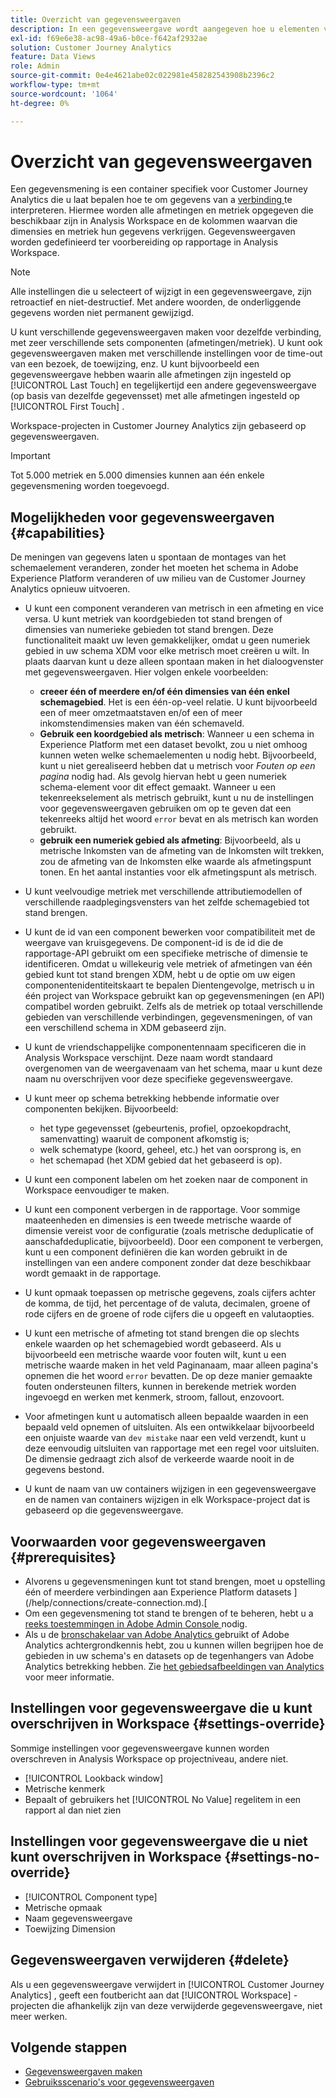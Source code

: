 ```yaml
---
title: Overzicht van gegevensweergaven
description: In een gegevensweergave wordt aangegeven hoe u elementen van de gegevens in de verbinding met de Customer Journey Analytics wilt interpreteren, zoals metriek, afmetingen, sessies, enzovoort.
exl-id: f69e6e38-ac98-49a6-b0ce-f642af2932ae
solution: Customer Journey Analytics
feature: Data Views
role: Admin
source-git-commit: 0e4e4621abe02c022981e458282543908b2396c2
workflow-type: tm+mt
source-wordcount: '1064'
ht-degree: 0%

---
```


# Overzicht van gegevensweergaven

Een gegevensmening is een container specifiek voor Customer Journey Analytics die u laat bepalen hoe te om gegevens van a [ verbinding ](/help/connections/create-connection.md) te interpreteren. Hiermee worden alle afmetingen en metriek opgegeven die beschikbaar zijn in Analysis Workspace en de kolommen waarvan die dimensies en metriek hun gegevens verkrijgen. Gegevensweergaven worden gedefinieerd ter voorbereiding op rapportage in Analysis Workspace.

>[!NOTE]
>
>Alle instellingen die u selecteert of wijzigt in een gegevensweergave, zijn retroactief en niet-destructief. Met andere woorden, de onderliggende gegevens worden niet permanent gewijzigd.

U kunt verschillende gegevensweergaven maken voor dezelfde verbinding, met zeer verschillende sets componenten (afmetingen/metriek). U kunt ook gegevensweergaven maken met verschillende instellingen voor de time-out van een bezoek, de toewijzing, enz. U kunt bijvoorbeeld een gegevensweergave hebben waarin alle afmetingen zijn ingesteld op [!UICONTROL Last Touch] en tegelijkertijd een andere gegevensweergave (op basis van dezelfde gegevensset) met alle afmetingen ingesteld op [!UICONTROL First Touch] .

Workspace-projecten in Customer Journey Analytics zijn gebaseerd op gegevensweergaven.

>[!IMPORTANT]
>
>Tot 5.000 metriek en 5.000 dimensies kunnen aan één enkele gegevensmening worden toegevoegd.

## Mogelijkheden voor gegevensweergaven {#capabilities}

De meningen van gegevens laten u spontaan de montages van het schemaelement veranderen, zonder het moeten het schema in Adobe Experience Platform veranderen of uw milieu van de Customer Journey Analytics opnieuw uitvoeren.

* U kunt een component veranderen van metrisch in een afmeting en vice versa. U kunt metriek van koordgebieden tot stand brengen of dimensies van numerieke gebieden tot stand brengen. Deze functionaliteit maakt uw leven gemakkelijker, omdat u geen numeriek gebied in uw schema XDM voor elke metrisch moet creëren u wilt. In plaats daarvan kunt u deze alleen spontaan maken in het dialoogvenster met gegevensweergaven. Hier volgen enkele voorbeelden:
   * **creeer één of meerdere en/of één dimensies van één enkel schemagebied**. Het is een één-op-veel relatie. U kunt bijvoorbeeld een of meer omzetmaatstaven en/of een of meer inkomstendimensies maken van één schemaveld.
   * **Gebruik een koordgebied als metrisch**: Wanneer u een schema in Experience Platform met een dataset bevolkt, zou u niet omhoog kunnen weten welke schemaelementen u nodig hebt. Bijvoorbeeld, kunt u niet gerealiseerd hebben dat u metrisch voor *Fouten op een pagina* nodig had. Als gevolg hiervan hebt u geen numeriek schema-element voor dit effect gemaakt. Wanneer u een tekenreekselement als metrisch gebruikt, kunt u nu de instellingen voor gegevensweergaven gebruiken om op te geven dat een tekenreeks altijd het woord `error` bevat en als metrisch kan worden gebruikt.
   * **gebruik een numeriek gebied als afmeting**: Bijvoorbeeld, als u metrische Inkomsten van de afmeting van de Inkomsten wilt trekken, zou de afmeting van de Inkomsten elke waarde als afmetingspunt tonen. En het aantal instanties voor elk afmetingspunt als metrisch.

* U kunt veelvoudige metriek met verschillende attributiemodellen of verschillende raadplegingsvensters van het zelfde schemagebied tot stand brengen.

* U kunt de id van een component bewerken voor compatibiliteit met de weergave van kruisgegevens. De component-id is de id die de rapportage-API gebruikt om een specifieke metrische of dimensie te identificeren. Omdat u willekeurig vele metriek of afmetingen van één gebied kunt tot stand brengen XDM, hebt u de optie om uw eigen componentenidentiteitskaart te bepalen Dientengevolge, metrisch u in één project van Workspace gebruikt kan op gegevensmeningen (en API) compatibel worden gebruikt. Zelfs als de metriek op totaal verschillende gebieden van verschillende verbindingen, gegevensmeningen, of van een verschillend schema in XDM gebaseerd zijn.

* U kunt de vriendschappelijke componentennaam specificeren die in Analysis Workspace verschijnt. Deze naam wordt standaard overgenomen van de weergavenaam van het schema, maar u kunt deze naam nu overschrijven voor deze specifieke gegevensweergave.

* U kunt meer op schema betrekking hebbende informatie over componenten bekijken. Bijvoorbeeld:

   * het type gegevensset (gebeurtenis, profiel, opzoekopdracht, samenvatting) waaruit de component afkomstig is;
   * welk schematype (koord, geheel, etc.) het van oorsprong is, en
   * het schemapad (het XDM gebied dat het gebaseerd is op).

* U kunt een component labelen om het zoeken naar de component in Workspace eenvoudiger te maken.

* U kunt een component verbergen in de rapportage. Voor sommige maateenheden en dimensies is een tweede metrische waarde of dimensie vereist voor de configuratie (zoals metrische deduplicatie of aanschafdeduplicatie, bijvoorbeeld). Door een component te verbergen, kunt u een component definiëren die kan worden gebruikt in de instellingen van een andere component zonder dat deze beschikbaar wordt gemaakt in de rapportage.

* U kunt opmaak toepassen op metrische gegevens, zoals cijfers achter de komma, de tijd, het percentage of de valuta, decimalen, groene of rode cijfers en de groene of rode cijfers die u opgeeft en valutaopties.

* U kunt een metrische of afmeting tot stand brengen die op slechts enkele waarden op het schemagebied wordt gebaseerd. Als u bijvoorbeeld een metrische waarde voor fouten wilt, kunt u een metrische waarde maken in het veld Paginanaam, maar alleen pagina&#39;s opnemen die het woord `error` bevatten. De op deze manier gemaakte fouten ondersteunen filters, kunnen in berekende metriek worden ingevoegd en werken met kenmerk, stroom, fallout, enzovoort.

* Voor afmetingen kunt u automatisch alleen bepaalde waarden in een bepaald veld opnemen of uitsluiten. Als een ontwikkelaar bijvoorbeeld een onjuiste waarde van `dev mistake` naar een veld verzendt, kunt u deze eenvoudig uitsluiten van rapportage met een regel voor uitsluiten. De dimensie gedraagt zich alsof de verkeerde waarde nooit in de gegevens bestond.

* U kunt de naam van uw containers wijzigen in een gegevensweergave en de namen van containers wijzigen in elk Workspace-project dat is gebaseerd op die gegevensweergave.

## Voorwaarden voor gegevensweergaven {#prerequisites}

* Alvorens u gegevensmeningen kunt tot stand brengen, moet u opstelling één of meerdere verbindingen aan Experience Platform datasets ](/help/connections/create-connection.md).[
* Om een gegevensmening tot stand te brengen of te beheren, hebt u a [ reeks toestemmingen in Adobe Admin Console ](https://experienceleague.adobe.com/en/docs/analytics-platform/using/cja-overview/cja-overview) nodig.
* Als u de [ bronschakelaar van Adobe Analytics ](/help/data-ingestion/analytics.md) gebruikt of Adobe Analytics achtergrondkennis hebt, zou u kunnen willen begrijpen hoe de gebieden in uw schema&#39;s en datasets op de tegenhangers van Adobe Analytics betrekking hebben. Zie [ het gebiedsafbeeldingen van Analytics ](https://experienceleague.adobe.com/en/docs/experience-platform/sources/connectors/adobe-applications/mapping/analytics) voor meer informatie.

## Instellingen voor gegevensweergave die u kunt overschrijven in Workspace {#settings-override}

Sommige instellingen voor gegevensweergave kunnen worden overschreven in Analysis Workspace op projectniveau, andere niet.

* [!UICONTROL Lookback window]
* Metrische kenmerk
* Bepaalt of gebruikers het [!UICONTROL No Value] regelitem in een rapport al dan niet zien

## Instellingen voor gegevensweergave die u niet kunt overschrijven in Workspace {#settings-no-override}

* [!UICONTROL Component type]
* Metrische opmaak
* Naam gegevensweergave
* Toewijzing Dimension

## Gegevensweergaven verwijderen {#delete}

Als u een gegevensweergave verwijdert in [!UICONTROL Customer Journey Analytics] , geeft een foutbericht aan dat [!UICONTROL Workspace] -projecten die afhankelijk zijn van deze verwijderde gegevensweergave, niet meer werken.

## Volgende stappen

* [Gegevensweergaven maken](/help/data-views/create-dataview.md)
* [Gebruiksscenario&#39;s voor gegevensweergaven](/help/use-cases/data-views/data-views-usecases.md)
